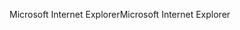 <span data-ttu-id="0bc92-101">Microsoft Internet Explorer</span><span class="sxs-lookup"><span data-stu-id="0bc92-101">Microsoft Internet Explorer</span></span>